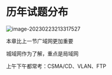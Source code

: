# 历年试题分布

![image-20230223213317527](https://img.yatjay.top/md/image-20230223213317527.png)

本章比上一节广域网更加重要

城域网作为了解，重点是局域网

上午下午都常考：CSMA/CD、VLAN、FTP
